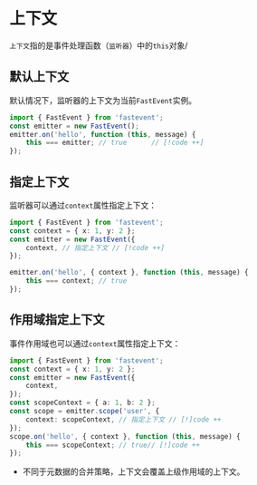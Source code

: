 # 上下文

`上下文`指的是事件处理函数（`监听器`）中的`this`对象/

## 默认上下文

默认情况下，监听器的上下文为当前`FastEvent`实例。

```typescript
import { FastEvent } from 'fastevent';
const emitter = new FastEvent();
emitter.on('hello', function (this, message) {
    this === emitter; // true      // [!code ++]
});
```

## 指定上下文

监听器可以通过`context`属性指定上下文：

```typescript
import { FastEvent } from 'fastevent';
const context = { x: 1, y: 2 };
const emitter = new FastEvent({
    context, // 指定上下文 // [!code ++]
});

emitter.on('hello', { context }, function (this, message) {
    this === context; // true
});
```

## 作用域指定上下文

事件作用域也可以通过`context`属性指定上下文：

```typescript
import { FastEvent } from 'fastevent';
const context = { x: 1, y: 2 };
const emitter = new FastEvent({
    context,
});
const scopeContext = { a: 1, b: 2 };
const scope = emitter.scope('user', {
    context: scopeContext, // 指定上下文 // [!]code ++
});
scope.on('hello', { context }, function (this, message) {
    this === scopeContext; // true// [!]code ++
});
```

-   不同于元数据的合并策略，上下文会覆盖上级作用域的上下文。
